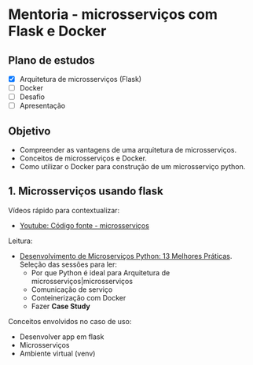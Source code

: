 # Mentoria - microsserviços com Flask e Docker

## Plano de estudos
- [x] Arquitetura de microsserviços (Flask)
- [ ] Docker
- [ ] Desafio
- [ ] Apresentação

## Objetivo 
- Compreender as vantagens de uma arquitetura de microsserviços.
- Conceitos de microsserviços e Docker.
- Como utilizar o Docker para construção de um microsserviço python.


## 1. Microsserviços usando flask

Vídeos rápido para contextualizar:
- [Youtube: Código fonte - microsserviços](https://www.youtube.com/watch?v=_2bDOCTnbKc)

Leitura:
- [Desenvolvimento de Microserviços Python: 13 Melhores Práticas](https://www.planeks.net/microservices-development-best-practices/). Seleção das sessões para ler:
	- Por que Python é ideal para Arquitetura de microsserviços|microsserviços
	- Comunicação de serviço
	- Conteinerização com Docker
	- Fazer **Case Study**

Conceitos envolvidos no caso de uso:
- Desenvolver app em flask
- Microsserviços
- Ambiente virtual (venv)



